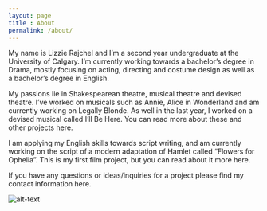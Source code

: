 ```yaml
---
layout: page
title : About
permalink: /about/
---
```


My name is Lizzie Rajchel and I’m a second year undergraduate at the University of Calgary. I’m currently working towards a bachelor’s degree in Drama, mostly focusing on acting, directing and costume design as well as a bachelor’s degree in English.

My passions lie in Shakespearean theatre, musical theatre and devised theatre. I’ve worked on musicals such as Annie, Alice in Wonderland and am currently working on Legally Blonde. As well in the last year, I worked on a devised musical called I’ll Be Here. You can read more about these and other projects here.

I am applying my English skills towards script writing, and am currently working on the script of a modern adaptation of Hamlet called “Flowers for Ophelia”. This is my first film project, but you can read about it more here.

If you have any questions or ideas/inquiries for a project please find my contact information here.

![alt-text](https://raw.githubusercontent.com/Speediing/lizzierajchel.com/master/Headshot%202017.jpeg)

